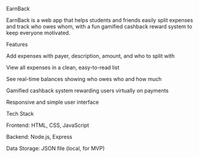 EarnBack

EarnBack is a web app that helps students and friends easily split expenses and track who owes whom, with a fun gamified cashback reward system to keep everyone motivated.

Features

Add expenses with payer, description, amount, and who to split with

View all expenses in a clean, easy-to-read list

See real-time balances showing who owes who and how much

Gamified cashback system rewarding users virtually on payments

Responsive and simple user interface

Tech Stack

Frontend: HTML, CSS, JavaScript

Backend: Node.js, Express

Data Storage: JSON file (local, for MVP)
